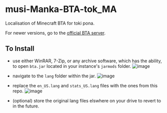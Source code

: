# musi-Manka-BTA-tok_MA
Localisation of Minecraft BTA for toki pona.

For newer versions, go to the [official BTA server](https://discord.gg/jvwD8BKq5e).

## To Install

- use either WinRAR, 7-Zip, or any archive software, which has the ability, to open `bta.jar` located in your instance's `jarmods` folder.
![image](https://user-images.githubusercontent.com/100223563/228343945-5866cb41-3d03-44a1-89e7-bcd4a5c473c8.png)

- navigate to the `lang` folder within the jar.
![image](https://user-images.githubusercontent.com/100223563/228344071-a974dac8-b544-4139-80ba-cdd08076f989.png)

- replace the `en_US.lang` and `stats_US.lang` files with the ones from this repo.
![image](https://user-images.githubusercontent.com/100223563/228343676-e241499c-19a9-45a0-b745-7c3cbba2abe8.png)

- (optional) store the original lang files elswhere on your drive to revert to in the future.
